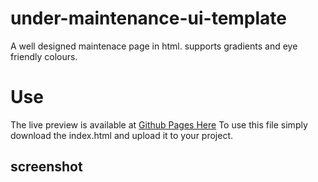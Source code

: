 # under-maintenance-ui-template
A well designed maintenace page in html. supports gradients and eye friendly colours.
# Use
The live preview is available at [Github Pages Here](https://mbivutech.github.io/under-maintenance-ui-template/)
To use this file simply download the index.html and upload it to your project.
## screenshot
